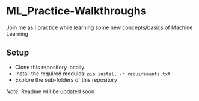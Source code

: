 # ML_Practice-Walkthroughs

Join me as I practice while learning some new concepts/basics of Machine Learning

## Setup
- Clone this repository locally
- Install the required modules: `pip install -r requirements.txt`
- Explore the sub-folders of this repository

*Note:* Readme will be updated soon